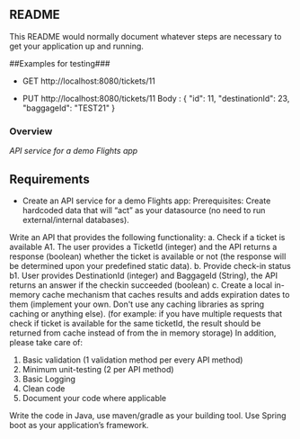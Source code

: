 ## README ##
This README would normally document whatever steps are necessary to get your application up and running.

##Examples for testing###
* GET http://localhost:8080/tickets/11

* PUT http://localhost:8080/tickets/11
Body : {
  "id": 11,
  "destinationId": 23,
  "baggageId": "TEST21"
}


### Overview ###
*API service for a demo Flights app*

## Requirements ##

* Create an API service for a demo Flights app:
  Prerequisites:
  Create hardcoded data that will “act” as your datasource (no need to run external/internal databases).

Write an API that provides the following functionality:
a. Check if a ticket is available
A1. The user provides a TicketId (integer) and the API returns a response (boolean) whether the ticket is available or not (the response will be determined upon your predefined static data).
b. Provide check-in status
b1. User provides DestinationId (integer) and BaggageId (String), the API returns an answer if the checkin succeeded (boolean)
c. Create a local in-memory cache mechanism  that caches results and adds expiration dates to them (implement your own. Don't use any caching libraries as spring caching or anything else). (for example: if you have multiple requests that check if ticket is available for the same ticketId, the result should be returned from cache instead of from the in memory storage)
In addition, please take care of:
1. Basic validation  (1 validation method per every API method)
2. Minimum unit-testing (2 per API method)
3. Basic Logging
4. Clean code
5. Document your code where applicable


Write the code in Java, use maven/gradle as your building tool.
Use Spring boot as your application’s framework.
